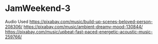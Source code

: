 # JamWeekend-3

Audio Used
https://pixabay.com/music/build-up-scenes-beloved-person-208306/
https://pixabay.com/music/ambient-dreamy-mood-130844/
https://pixabay.com/music/upbeat-fast-paced-energetic-acoustic-music-259766/